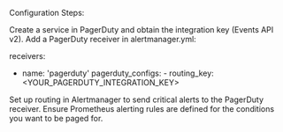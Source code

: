 Configuration Steps:

Create a service in PagerDuty and obtain the integration key (Events API v2).
Add a PagerDuty receiver in alertmanager.yml:

receivers:
   - name: 'pagerduty'
      pagerduty_configs:
         - routing_key: <YOUR_PAGERDUTY_INTEGRATION_KEY>
		 
Set up routing in Alertmanager to send critical alerts to the PagerDuty receiver.
Ensure Prometheus alerting rules are defined for the conditions you want to be paged for.
